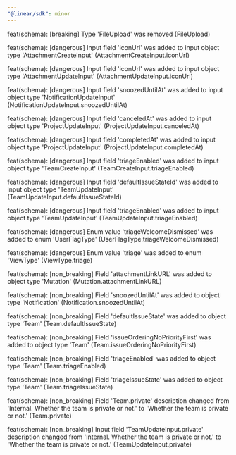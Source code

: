 ```yaml
---
"@linear/sdk": minor
---
```



feat(schema): [breaking] Type 'FileUpload' was removed (FileUpload)

feat(schema): [dangerous] Input field 'iconUrl' was added to input object type 'AttachmentCreateInput' (AttachmentCreateInput.iconUrl)

feat(schema): [dangerous] Input field 'iconUrl' was added to input object type 'AttachmentUpdateInput' (AttachmentUpdateInput.iconUrl)

feat(schema): [dangerous] Input field 'snoozedUntilAt' was added to input object type 'NotificationUpdateInput' (NotificationUpdateInput.snoozedUntilAt)

feat(schema): [dangerous] Input field 'canceledAt' was added to input object type 'ProjectUpdateInput' (ProjectUpdateInput.canceledAt)

feat(schema): [dangerous] Input field 'completedAt' was added to input object type 'ProjectUpdateInput' (ProjectUpdateInput.completedAt)

feat(schema): [dangerous] Input field 'triageEnabled' was added to input object type 'TeamCreateInput' (TeamCreateInput.triageEnabled)

feat(schema): [dangerous] Input field 'defaultIssueStateId' was added to input object type 'TeamUpdateInput' (TeamUpdateInput.defaultIssueStateId)

feat(schema): [dangerous] Input field 'triageEnabled' was added to input object type 'TeamUpdateInput' (TeamUpdateInput.triageEnabled)

feat(schema): [dangerous] Enum value 'triageWelcomeDismissed' was added to enum 'UserFlagType' (UserFlagType.triageWelcomeDismissed)

feat(schema): [dangerous] Enum value 'triage' was added to enum 'ViewType' (ViewType.triage)

feat(schema): [non_breaking] Field 'attachmentLinkURL' was added to object type 'Mutation' (Mutation.attachmentLinkURL)

feat(schema): [non_breaking] Field 'snoozedUntilAt' was added to object type 'Notification' (Notification.snoozedUntilAt)

feat(schema): [non_breaking] Field 'defaultIssueState' was added to object type 'Team' (Team.defaultIssueState)

feat(schema): [non_breaking] Field 'issueOrderingNoPriorityFirst' was added to object type 'Team' (Team.issueOrderingNoPriorityFirst)

feat(schema): [non_breaking] Field 'triageEnabled' was added to object type 'Team' (Team.triageEnabled)

feat(schema): [non_breaking] Field 'triageIssueState' was added to object type 'Team' (Team.triageIssueState)

feat(schema): [non_breaking] Field 'Team.private' description changed from 'Internal. Whether the team is private or not.' to 'Whether the team is private or not.' (Team.private)

feat(schema): [non_breaking] Input field 'TeamUpdateInput.private' description changed from 'Internal. Whether the team is private or not.' to 'Whether the team is private or not.' (TeamUpdateInput.private)